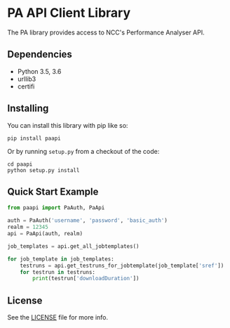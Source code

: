 PA API Client Library
=====================

The PA library provides access to NCC's Performance Analyser API.

## Dependencies

- Python 3.5, 3.6
- urllib3
- certifi

## Installing

You can install this library with pip like so:

```
pip install paapi
```

Or by running `setup.py` from a checkout of the code:

```
cd paapi
python setup.py install
```

## Quick Start Example

```python
from paapi import PaAuth, PaApi

auth = PaAuth('username', 'password', 'basic_auth')
realm = 12345
api = PaApi(auth, realm)

job_templates = api.get_all_jobtemplates()

for job_template in job_templates:
    testruns = api.get_testruns_for_jobtemplate(job_template['sref'])
    for testrun in testruns:
        print(testrun['downloadDuration'])

```

## License

See the [LICENSE](LICENSE) file for more info.

